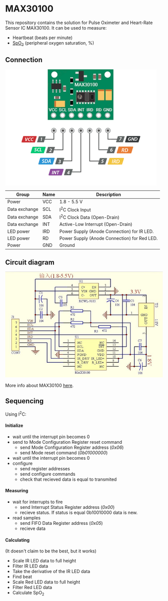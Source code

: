 # MAX30100

This repository contains the solution for Pulse Oximeter and Heart-Rate Sensor IC MAX30100. It can be used to measure: 

- Heartbeat (beats per minute)
- [SpO<sub>2</sub>](https://en.wikipedia.org/wiki/Oxygen_saturation) (peripheral oxygen saturation, %)

## Connection

![Connection](Pictures/Connection.png)

|Group        |Name|Description                                 |
|-------------|----|--------------------------------------------|
|Power        |VCC |1.8 - 5.5 V                                 |
|Data exchange|SCL |I<sup>2</sup>C Clock Input                  |
|Data exchange|SDA |I<sup>2</sup>C Clock Data (Open-Drain)      |
|Data exchange|INT |Active-Low Interrupt (Open-Drain)           |
|LED power    |IRD |Power Supply (Anode Connection) for IR LED. |
|LED power    |RD  |Power Supply (Anode Connection) for Red LED.|
|Power        |GND |Ground                                      |

## Circuit diagram

![Circuit diagram](Pictures/Circuit_diagram.jpg)

More info about MAX30100 [here](https://www.analog.com/media/en/technical-documentation/data-sheets/max30100.pdf).

## Sequencing

Using I<sup>2</sup>C:

#### Initialize

- wait until the interrupt pin becomes 0
- send to Mode Configuration Register reset command
    - send Mode Configuration Register address (*0x06*)
    - send Mode reset command (*0b01000000*)
- wait until the interrupt pin becomes 0
- configure
    - send register addresses
    - send configure commands
    - check that recieved data is equal to transmited

#### Measuring

- wait for interrupts to fire
    - send Interrupt Status Register address (*0x00*)
    - recieve status. If status is equal 0b10010000 data is new.
- read samples
    - send FIFO Data Register address (*0x05*)
    - recieve data

#### Calculating

(It doesn't claim to be the best, but it works)

- Scale IR LED data to full height
- Filter IR LED data
- Take the derivative of the IR LED data
- Find beat
- Scale Red LED data to full height
- Filter Red LED data
- Calculate SpO<sub>2</sub>